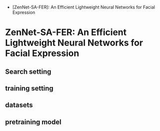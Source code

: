 
- [ZenNet-SA-FER]: An Efficient Lightweight Neural Networks for Facial Expression

# ZenNet-SA-FER: An Efficient Lightweight Neural Networks for Facial Expression

## Search setting
## training setting
## datasets
## pretraining model





